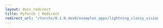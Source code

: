 ```yaml
---
layout: docs_redirect
title: PyTorch | Redirect
redirect_url: "/torchx/0.1.0.dev0/examples_apps/lightning_classy_vision/main.html"
---
```

